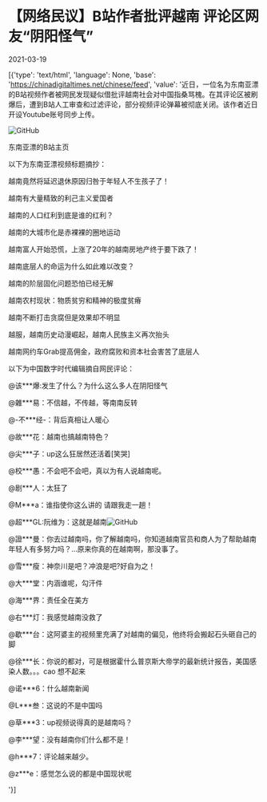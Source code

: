 # 【网络民议】B站作者批评越南 评论区网友“阴阳怪气”

2021-03-19

[{'type': 'text/html', 'language': None, 'base': 'https://chinadigitaltimes.net/chinese/feed', 'value': '近日，一位名为东南亚漂的B站视频作者被网民发现疑似借批评越南社会对中国指桑骂槐。在其评论区被刷爆后，遭到B站人工审查和过滤评论，部分视频评论弹幕被彻底关闭。该作者近日开设Youtube账号同步上传。

![GitHub](https://chinadigitaltimes.net/chinese/files/2021/03/东南亚漂-969x1024.png)

 东南亚漂的B站主页 



以下为东南亚漂视频标题摘抄：



越南竟然将延迟退休原因归咎于年轻人不生孩子了！

越南有大量精致的利己主义爱国者

越南的人口红利到底是谁的红利？

越南的大城市化是赤裸裸的圈地运动

越南富人开始恐慌，上涨了20年的越南房地产终于要下跌了！

越南底层人的命运为什么如此难以改变？

越南的阶层固化问题恐怕已经无解

越南农村现状：物质贫穷和精神的极度贫瘠

越南不断打击贪腐但是效果却不明显

越服，越南历史动漫崛起，越南人民族主义再次抬头

越南网约车Grab提高佣金，政府腐败和资本社会害苦了底层人



以下为中国数字时代编辑摘自网民评论：



@该***爆:发生了什么？为什么这么多人在阴阳怪气

@雜***易：不信越，不传越，等南南反转

@-不***经-：背后真相让人暖心

@故***花：越南也搞越南特色？

@尖***子：up这么狂居然还活着[笑哭]

@校***愚：不会吧不会吧，真以为有人说越南呢。

@剧***人：太狂了

@M***a：谁指使你这么讲的  请跟我走一趟！

@超***GL:阮维为：这就是越南![GitHub](https://s.w.org/images/core/emoji/13.0.1/72x72/1f1fb-1f1f3.png)

@證***曼：你去过越南吗，你了解越南吗，你知道越南官员和商人为了帮助越南年轻人有多努力吗？&#8230;原来你真的在越南啊，那没事了。

@雪***瘦：神奈川是吧？冲浪是吧?好自为之！

@大***堂：内涵谁呢，勾汗件

@海***界：责任全在美方

@右***灯：我感觉越南没救了

@歇***台：这阿婆主的视频里充满了对越南的偏见，他终将会搬起石头砸自己的脚

@徐***长：你说的都对，可是根据霍什么普京斯大帝学的最新统计报告，美国感染人数。。。cao 想不起来

@诺***6：什么越南新闻

@L***叁：这说的不是中国吗

@草***3：up视频说得真的是越南吗？

@李***望：没有越南你们什么都不是！

@h***7：评论越来越少。

@z***e：感觉怎么说的都是中国现状呢

'}]